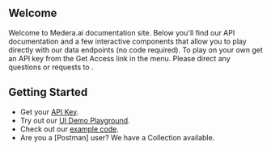 ## Welcome
Welcome to Medera.ai documentation site. Below you'll find our API documentation and a few interactive components that allow you to play directly with our data endpoints (no code required). To play on your own get an API key from the Get Access link in the menu. Please direct any questions or requests to .

## Getting Started
- Get your [API Key](https://api.medera.ai).
- Try out our [UI Demo Playground](https://dmeo.medera.ai).
- Check out our [example code](https://docs.medera.ai).
- Are you a [Postman] user? We have a Collection available.
